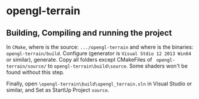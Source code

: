# opengl-terrain

## Building, Compiling and running the project
In `CMake`, where is the source:  `.../opengl-terrain` and where is the binaries: `opengl-terrain/build`.
Configure (generator is `Visual Stdio 12 2013 Win64` or similar), generate.
Copy all folders except CMakeFiles of ` opengl-terrain/source/` to `opengl-terrain\build\source`. Some shaders won't be found without this step.

Finally, open `\opengl-terrain\build\opengl_terrain.sln` in Visual Studio or similar, and Set as StartUp Project `source`.
